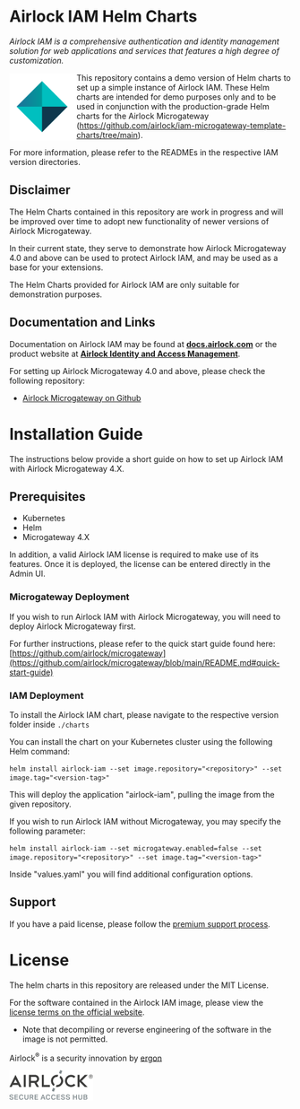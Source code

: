 # Airlock IAM Helm Charts

*Airlock IAM is a comprehensive authentication and identity management solution for web applications and services that features a high degree of customization.*

<picture>
<img alt="Airlock IAM" src="https://raw.githubusercontent.com/airlock/iam-helm-charts/main/media/Airlock_IAM_Icon.svg" align="left" width="120">
</picture>

This repository contains a demo version of Helm charts to set up a simple instance of Airlock IAM. These Helm charts are intended for demo purposes only and to be used in conjunction with the production-grade Helm charts for the Airlock Microgateway (https://github.com/airlock/iam-microgateway-template-charts/tree/main). 

For more information, please refer to the READMEs in the respective IAM version directories.

## Disclaimer

The Helm Charts contained in this repository are work in progress and will be improved over time to adopt new functionality of newer versions of Airlock Microgateway.

In their current state, they serve to demonstrate how Airlock Microgateway 4.0 and above can be used to protect Airlock IAM,
and may be used as a base for your extensions.

The Helm Charts provided for Airlock IAM are only suitable for demonstration purposes.

## Documentation and Links

Documentation on Airlock IAM may be found at **[docs.airlock.com](https://docs.airlock.com/iam/latest/)** or the product website at **[Airlock Identity and Access Management](https://www.airlock.com/en/secure-access-hub/components/iam)**.

For setting up Airlock Microgateway 4.0 and above, please check the following repository:

* [Airlock Microgateway on Github](https://github.com/airlock/iam-microgateway-template-charts)

# Installation Guide

The instructions below provide a short guide on how to set up Airlock IAM with Airlock Microgateway 4.X.

## Prerequisites

* Kubernetes
* Helm
* Microgateway 4.X

In addition, a valid Airlock IAM license is required to make use of its features. Once it is deployed, the license can be entered directly in the Admin UI.

### Microgateway Deployment

If you wish to run Airlock IAM with Airlock Microgateway, you will need to deploy Airlock Microgateway first.

For further instructions, please refer to the quick start guide found here: [https://github.com/airlock/microgateway](https://github.com/airlock/microgateway/blob/main/README.md#quick-start-guide)

### IAM Deployment

To install the Airlock IAM chart, please navigate to the respective version folder inside `./charts`

You can install the chart on your Kubernetes cluster using the following Helm command:

```
helm install airlock-iam --set image.repository="<repository>" --set image.tag="<version-tag>" 
```

This will deploy the application "airlock-iam", pulling the image from the given repository.

If you wish to run Airlock IAM without Microgateway, you may specify the following parameter:

```
helm install airlock-iam --set microgateway.enabled=false --set image.repository="<repository>" --set image.tag="<version-tag>" 
```

Inside "values.yaml" you will find additional configuration options.

## Support

If you have a paid license, please follow the [premium support process](https://techzone.ergon.ch/support-process).

# License
The helm charts in this repository are released under the MIT License.

For the software contained in the Airlock IAM image, please view the [license terms on the official website](https://www.airlock.com/en/airlock-license).
* Note that decompiling or reverse engineering of the software in the image is not permitted.

Airlock<sup>&#174;</sup> is a security innovation by [ergon](https://www.ergon.ch/en)

<!-- Airlock SAH Logo (different image for light/dark mode) -->
<a href="https://www.airlock.com/en/secure-access-hub/">
<picture>
    <source media="(prefers-color-scheme: dark)"
        srcset="https://raw.githubusercontent.com/airlock/iam-helm-charts/main/media/Airlock_Logo_Negative.png">
    <source media="(prefers-color-scheme: light)"
        srcset="https://raw.githubusercontent.com/airlock/iam-helm-charts/main/media/Airlock_Logo.png">
    <img alt="Airlock Secure Access Hub" src="https://raw.githubusercontent.com/airlock/iam-helm-charts/main/media/Airlock_Logo.png" width="150">
</picture>
</a>

